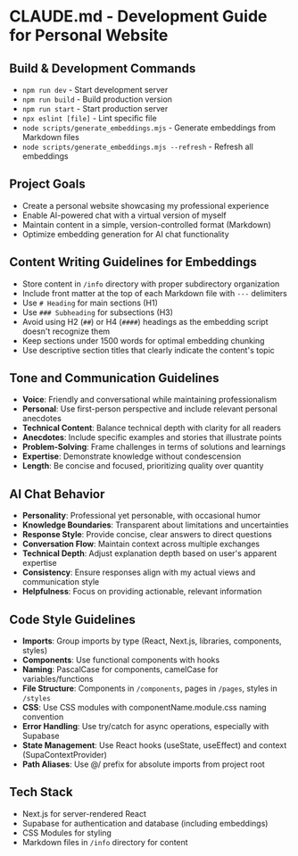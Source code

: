 # CLAUDE.md - Development Guide for Personal Website

## Build & Development Commands
- `npm run dev` - Start development server
- `npm run build` - Build production version
- `npm run start` - Start production server
- `npx eslint [file]` - Lint specific file
- `node scripts/generate_embeddings.mjs` - Generate embeddings from Markdown files
- `node scripts/generate_embeddings.mjs --refresh` - Refresh all embeddings

## Project Goals
- Create a personal website showcasing my professional experience
- Enable AI-powered chat with a virtual version of myself
- Maintain content in a simple, version-controlled format (Markdown)
- Optimize embedding generation for AI chat functionality

## Content Writing Guidelines for Embeddings
- Store content in `/info` directory with proper subdirectory organization
- Include front matter at the top of each Markdown file with `---` delimiters
- Use `# Heading` for main sections (H1)
- Use `### Subheading` for subsections (H3)
- Avoid using H2 (`##`) or H4 (`####`) headings as the embedding script doesn't recognize them
- Keep sections under 1500 words for optimal embedding chunking
- Use descriptive section titles that clearly indicate the content's topic

## Tone and Communication Guidelines
- **Voice**: Friendly and conversational while maintaining professionalism
- **Personal**: Use first-person perspective and include relevant personal anecdotes
- **Technical Content**: Balance technical depth with clarity for all readers
- **Anecdotes**: Include specific examples and stories that illustrate points
- **Problem-Solving**: Frame challenges in terms of solutions and learnings
- **Expertise**: Demonstrate knowledge without condescension
- **Length**: Be concise and focused, prioritizing quality over quantity

## AI Chat Behavior
- **Personality**: Professional yet personable, with occasional humor
- **Knowledge Boundaries**: Transparent about limitations and uncertainties
- **Response Style**: Provide concise, clear answers to direct questions
- **Conversation Flow**: Maintain context across multiple exchanges
- **Technical Depth**: Adjust explanation depth based on user's apparent expertise
- **Consistency**: Ensure responses align with my actual views and communication style
- **Helpfulness**: Focus on providing actionable, relevant information

## Code Style Guidelines
- **Imports**: Group imports by type (React, Next.js, libraries, components, styles)
- **Components**: Use functional components with hooks
- **Naming**: PascalCase for components, camelCase for variables/functions
- **File Structure**: Components in `/components`, pages in `/pages`, styles in `/styles`
- **CSS**: Use CSS modules with componentName.module.css naming convention
- **Error Handling**: Use try/catch for async operations, especially with Supabase
- **State Management**: Use React hooks (useState, useEffect) and context (SupaContextProvider)
- **Path Aliases**: Use @/ prefix for absolute imports from project root

## Tech Stack
- Next.js for server-rendered React
- Supabase for authentication and database (including embeddings)
- CSS Modules for styling
- Markdown files in `/info` directory for content